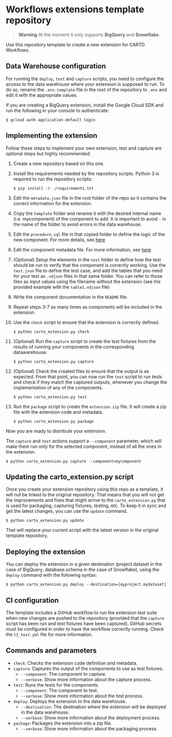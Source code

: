 # Workflows extensions template repository

> **Warning** At the moment it only supports **BigQuery** and **Snowflake**.

Use this repository template to create a new extension for CARTO Workflows.

## Data Warehouse configuration

For running the `deploy`, `test` and `capture` scripts, you need to configure the access to the data warehouse where your extension is supposed to run. To do so, rename the `.env.template` file in the root of the repository to `.env` and edit it with the appropriate values.

If you are creating a BigQuery extension, install the Google Cloud SDK and run the following in your console to authenticate:

`$ gcloud auth application-default login`

## Implementing the extension

Follow these steps to implement your own extension, test and capture are optional steps but highly recommended.

1. Create a new repository based on this one.
2. Install the requirements needed by the repository scripts. Python 3 is required to run the repository scripts:

    `$ pip install -r ./requirements.txt`

3. Edit the `metadata.json` file in the root folder of the repo so it contains the correct information for the extension.
4. Copy the `template` folder and rename it with the desired internal name (i.e. mycomponent) of the component to add. It is important to avoid `-` in the name of the folder to  avoid errors in the data warehouse.
5. Edit the `procedure.sql` file in that copied folder to define the logic of the new component. For more details, see [here](./doc/procedure.md)
6. Edit the component metadata file. For more information, see [here](./doc/component_metadata.md)
7. (Optional) Setup the elements in the `test` folder to define how the test should be run to verify that the component is correctly working. Use the `test.json` file to define the test case, and add the tables that you need for your test as `.ndjson` files in that same folder. You can refer to those files as input values using the filename without the extension (see the provided example with the `table1.ndjson` file)
8. Write the component documentation in the `README` file.
9. Repeat steps 3-7 as many times as components will be included in the extension.
10. Use the `check` script to ensure that the extension is correctly defined.

    `$ python carto_extension.py check`

11. (Optional) Run the `capture` script to create the test fixtures from the results of running your components in the corresponding datawarehouse.

    `$ python carto_extension.py capture`

12. (Optional) Check the created files to ensure that the output is as expected. From that point, you can now run the `test` script to run tests and check if they match the captured outputs, whenever you change the implementation of any of the components.

    `$ python carto_extension.py test`

13. Run the `package` script to create the `extension.zip` file. It will create a zip file with the extension code and metadata.

    `$ python carto_extension.py package`

Now you are ready to distribute your extension.

The `capture` and `test` actions support a `--component` parameter, which will make them run only for the selected component, instead of all the ones in the extension.

`$ python carto_extension.py capture --component=mycomponent`

## Updating the carto_extension.py script

Once you create your extension repository using this repo as a template, it will not be linked to the original repository. That means that you will not get the improvements and fixes that might arrive to the `carto_extension.py` that is used for packaging, capturing fixtures, testing, etc. To keep it in sync and get the latest changes, you can use the `update` command.

`$ python carto_extension.py update`

That will replace your current script with the latest version in the original template repository.

## Deploying the extension

You can deploy the extension in a given destination (project.dataset in the case of BigQuery, database.schema in the case of Snowflake), using the `deploy` command with the following syntax:

`$ python carto_extension.py deploy --destination=[myproject.mydataset]`

## CI configuration

The template includes a GitHub workflow to run the extension test suite when new changes are pushed to the repository (provided that the `capture` script has been run and test fixtures have been captured). GitHub secrets must be configured in order to have the workflow correctly running. Check the `CI_test.yml` file for more information.

## Commands and parameters
* `check`: Checks the extension code definition and metadata.
* `capture`: Captures the output of the components to use as test fixtures.
  * `--component`: The component to capture.
  * `--verbose`: Show more information about the capture process.
* `test`: Runs the tests for the components.
  * `--component`: The component to test.
  * `--verbose`: Show more information about the test process.
* `deploy`: Deploys the extension to the data warehouse.
  * `--destination`: The destination where the extension will be deployed in the data warehouse.
  * `--verbose`: Show more information about the deployment process.
* `package`: Packages the extension into a zip file.
  * `--verbose`: Show more information about the packaging process.
